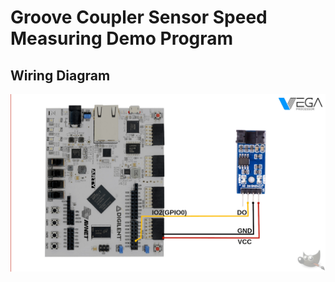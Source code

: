 # Groove Coupler Sensor Speed Measuring Demo Program

## Wiring Diagram

![Wiring Diagram](wiringDiagram.jpg)
